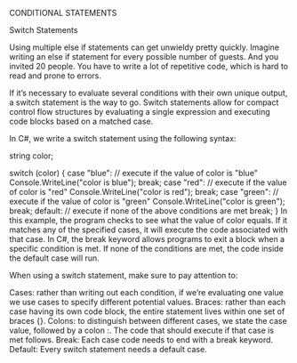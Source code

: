 CONDITIONAL STATEMENTS

Switch Statements

Using multiple else if statements can get unwieldy pretty quickly. Imagine writing an else if statement for every possible number of guests. And you invited 20 people. You have to write a lot of repetitive code, which is hard to read and prone to errors.

If it’s necessary to evaluate several conditions with their own unique output, a switch statement is the way to go. Switch statements allow for compact control flow structures by evaluating a single expression and executing code blocks based on a matched case.

In C#, we write a switch statement using the following syntax:

string color;

switch (color)
{
   case "blue":
      // execute if the value of color is "blue"
      Console.WriteLine("color is blue");
      break;
   case "red":
      // execute if the value of color is "red"
      Console.WriteLine("color is red");
      break;
   case "green":
      // execute if the value of color is "green"
      Console.WriteLine("color is green");
      break;
   default:
      // execute if none of the above conditions are met
      break;
}
In this example, the program checks to see what the value of color equals. If it matches any of the specified cases, it will execute the code associated with that case. In C#, the break keyword allows programs to exit a block when a specific condition is met. If none of the conditions are met, the code inside the default case will run.

When using a switch statement, make sure to pay attention to:

Cases: rather than writing out each condition, if we’re evaluating one value we use cases to specify different potential values.
Braces: rather than each case having its own code block, the entire statement lives within one set of braces {}.
Colons: to distinguish between different cases, we state the case value, followed by a colon :. The code that should execute if that case is met follows.
Break: Each case code needs to end with a break keyword.
Default: Every switch statement needs a default case.
